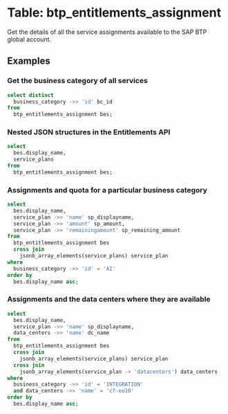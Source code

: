 # Table: btp_entitlements_assignment

Get the details of all the service assignments available to the SAP BTP global account.

## Examples

### Get the business category of all services

```sql
select distinct
  business_category ->> 'id' bc_id 
from
  btp_entitlements_assignment bes;
```

### Nested JSON structures in the Entitlements API

```sql
select
  bes.display_name,
  service_plans 
from
  btp_entitlements_assignment bes;
```

### Assignments and quota for a particular business category

```sql
select
  bes.display_name,
  service_plan ->> 'name' sp_displayname,
  service_plan ->> 'amount' sp_amount,
  service_plan ->> 'remainingamount' sp_remaining_amount 
from
  btp_entitlements_assignment bes 
  cross join
    jsonb_array_elements(service_plans) service_plan 
where
  business_category ->> 'id' = 'AI' 
order by
  bes.display_name asc;
```

### Assignments and the data centers where they are available

```sql
select
  bes.display_name,
  service_plan ->> 'name' sp_displayname,
  data_centers ->> 'name' dc_name 
from
  btp_entitlements_assignment bes 
  cross join
    jsonb_array_elements(service_plans) service_plan 
  cross join
    jsonb_array_elements(service_plan -> 'datacenters') data_centers 
where
  business_category ->> 'id' = 'INTEGRATION' 
  and data_centers ->> 'name' = 'cf-eu10' 
order by
  bes.display_name asc;
```

